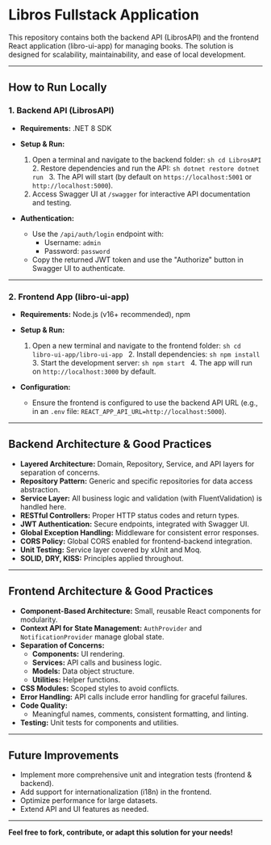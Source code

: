 # Libros Fullstack Application

This repository contains both the backend API (LibrosAPI) and the frontend React application (libro-ui-app) for managing books. The solution is designed for scalability, maintainability, and ease of local development.

---

## How to Run Locally

### 1. Backend API (LibrosAPI)

- **Requirements:** .NET 8 SDK
- **Setup & Run:**
  1. Open a terminal and navigate to the backend folder: ```sh
     cd LibrosAPI
 ```  2. Restore dependencies and run the API: ```sh
 dotnet restore
 dotnet run
 ```  3. The API will start (by default on `https://localhost:5001` or `http://localhost:5000`).
  4. Access Swagger UI at `/swagger` for interactive API documentation and testing.

- **Authentication:**
  - Use the `/api/auth/login` endpoint with:
    - Username: `admin`
    - Password: `password`
  - Copy the returned JWT token and use the "Authorize" button in Swagger UI to authenticate.

---

### 2. Frontend App (libro-ui-app)

- **Requirements:** Node.js (v16+ recommended), npm
- **Setup & Run:**
  1. Open a new terminal and navigate to the frontend folder: ```sh
 cd libro-ui-app/libro-ui-app
 ```  2. Install dependencies: ```sh
     npm install
 ```  3. Start the development server: ```sh
 npm start
 ```  4. The app will run on `http://localhost:3000` by default.

- **Configuration:**
  - Ensure the frontend is configured to use the backend API URL (e.g., in an `.env` file: `REACT_APP_API_URL=http://localhost:5000`).

---

## Backend Architecture & Good Practices

- **Layered Architecture:** Domain, Repository, Service, and API layers for separation of concerns.
- **Repository Pattern:** Generic and specific repositories for data access abstraction.
- **Service Layer:** All business logic and validation (with FluentValidation) is handled here.
- **RESTful Controllers:** Proper HTTP status codes and return types.
- **JWT Authentication:** Secure endpoints, integrated with Swagger UI.
- **Global Exception Handling:** Middleware for consistent error responses.
- **CORS Policy:** Global CORS enabled for frontend-backend integration.
- **Unit Testing:** Service layer covered by xUnit and Moq.
- **SOLID, DRY, KISS:** Principles applied throughout.

---

## Frontend Architecture & Good Practices

- **Component-Based Architecture:** Small, reusable React components for modularity.
- **Context API for State Management:** `AuthProvider` and `NotificationProvider` manage global state.
- **Separation of Concerns:**
  - **Components:** UI rendering.
  - **Services:** API calls and business logic.
  - **Models:** Data object structure.
  - **Utilities:** Helper functions.
- **CSS Modules:** Scoped styles to avoid conflicts.
- **Error Handling:** API calls include error handling for graceful failures.
- **Code Quality:**
  - Meaningful names, comments, consistent formatting, and linting.
- **Testing:** Unit tests for components and utilities.

---

## Future Improvements
- Implement more comprehensive unit and integration tests (frontend & backend).
- Add support for internationalization (i18n) in the frontend.
- Optimize performance for large datasets.
- Extend API and UI features as needed.

---

**Feel free to fork, contribute, or adapt this solution for your needs!**
